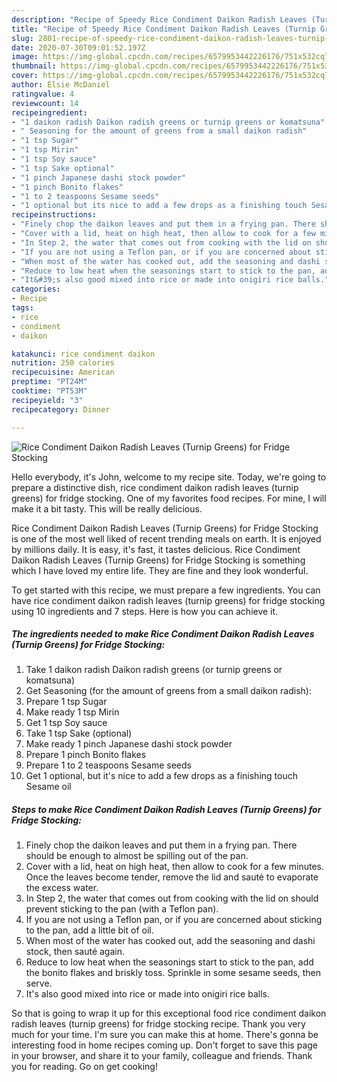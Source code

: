 ```yaml
---
description: "Recipe of Speedy Rice Condiment Daikon Radish Leaves (Turnip Greens) for Fridge Stocking"
title: "Recipe of Speedy Rice Condiment Daikon Radish Leaves (Turnip Greens) for Fridge Stocking"
slug: 2801-recipe-of-speedy-rice-condiment-daikon-radish-leaves-turnip-greens-for-fridge-stocking
date: 2020-07-30T09:01:52.197Z
image: https://img-global.cpcdn.com/recipes/6579953442226176/751x532cq70/rice-condiment-daikon-radish-leaves-turnip-greens-for-fridge-stocking-recipe-main-photo.jpg
thumbnail: https://img-global.cpcdn.com/recipes/6579953442226176/751x532cq70/rice-condiment-daikon-radish-leaves-turnip-greens-for-fridge-stocking-recipe-main-photo.jpg
cover: https://img-global.cpcdn.com/recipes/6579953442226176/751x532cq70/rice-condiment-daikon-radish-leaves-turnip-greens-for-fridge-stocking-recipe-main-photo.jpg
author: Elsie McDaniel
ratingvalue: 4
reviewcount: 14
recipeingredient:
- "1 daikon radish Daikon radish greens or turnip greens or komatsuna"
- " Seasoning for the amount of greens from a small daikon radish"
- "1 tsp Sugar"
- "1 tsp Mirin"
- "1 tsp Soy sauce"
- "1 tsp Sake optional"
- "1 pinch Japanese dashi stock powder"
- "1 pinch Bonito flakes"
- "1 to 2 teaspoons Sesame seeds"
- "1 optional but its nice to add a few drops as a finishing touch Sesame oil"
recipeinstructions:
- "Finely chop the daikon leaves and put them in a frying pan. There should be enough to almost be spilling out of the pan."
- "Cover with a lid, heat on high heat, then allow to cook for a few minutes. Once the leaves become tender, remove the lid and sauté to evaporate the excess water."
- "In Step 2, the water that comes out from cooking with the lid on should prevent sticking to the pan (with a Teflon pan)."
- "If you are not using a Teflon pan, or if you are concerned about sticking to the pan, add a little bit of oil."
- "When most of the water has cooked out, add the seasoning and dashi stock, then sauté again."
- "Reduce to low heat when the seasonings start to stick to the pan, add the bonito flakes and briskly toss. Sprinkle in some sesame seeds, then serve."
- "It&#39;s also good mixed into rice or made into onigiri rice balls."
categories:
- Recipe
tags:
- rice
- condiment
- daikon

katakunci: rice condiment daikon 
nutrition: 250 calories
recipecuisine: American
preptime: "PT24M"
cooktime: "PT53M"
recipeyield: "3"
recipecategory: Dinner

---
```



![Rice Condiment Daikon Radish Leaves (Turnip Greens) for Fridge Stocking](https://img-global.cpcdn.com/recipes/6579953442226176/751x532cq70/rice-condiment-daikon-radish-leaves-turnip-greens-for-fridge-stocking-recipe-main-photo.jpg)

Hello everybody, it's John, welcome to my recipe site. Today, we're going to prepare a distinctive dish, rice condiment daikon radish leaves (turnip greens) for fridge stocking. One of my favorites food recipes. For mine, I will make it a bit tasty. This will be really delicious.

Rice Condiment Daikon Radish Leaves (Turnip Greens) for Fridge Stocking is one of the most well liked of recent trending meals on earth. It is enjoyed by millions daily. It is easy, it's fast, it tastes delicious. Rice Condiment Daikon Radish Leaves (Turnip Greens) for Fridge Stocking is something which I have loved my entire life. They are fine and they look wonderful.




To get started with this recipe, we must prepare a few ingredients. You can have rice condiment daikon radish leaves (turnip greens) for fridge stocking using 10 ingredients and 7 steps. Here is how you can achieve it.

<!--inarticleads1-->

##### The ingredients needed to make Rice Condiment Daikon Radish Leaves (Turnip Greens) for Fridge Stocking:

1. Take 1 daikon radish Daikon radish greens (or turnip greens or komatsuna)
1. Get  Seasoning (for the amount of greens from a small daikon radish):
1. Prepare 1 tsp Sugar
1. Make ready 1 tsp Mirin
1. Get 1 tsp Soy sauce
1. Take 1 tsp Sake (optional)
1. Make ready 1 pinch Japanese dashi stock powder
1. Prepare 1 pinch Bonito flakes
1. Prepare 1 to 2 teaspoons Sesame seeds
1. Get 1 optional, but it&#39;s nice to add a few drops as a finishing touch Sesame oil




<!--inarticleads2-->

##### Steps to make Rice Condiment Daikon Radish Leaves (Turnip Greens) for Fridge Stocking:

1. Finely chop the daikon leaves and put them in a frying pan. There should be enough to almost be spilling out of the pan.
1. Cover with a lid, heat on high heat, then allow to cook for a few minutes. Once the leaves become tender, remove the lid and sauté to evaporate the excess water.
1. In Step 2, the water that comes out from cooking with the lid on should prevent sticking to the pan (with a Teflon pan).
1. If you are not using a Teflon pan, or if you are concerned about sticking to the pan, add a little bit of oil.
1. When most of the water has cooked out, add the seasoning and dashi stock, then sauté again.
1. Reduce to low heat when the seasonings start to stick to the pan, add the bonito flakes and briskly toss. Sprinkle in some sesame seeds, then serve.
1. It&#39;s also good mixed into rice or made into onigiri rice balls.




So that is going to wrap it up for this exceptional food rice condiment daikon radish leaves (turnip greens) for fridge stocking recipe. Thank you very much for your time. I'm sure you can make this at home. There's gonna be interesting food in home recipes coming up. Don't forget to save this page in your browser, and share it to your family, colleague and friends. Thank you for reading. Go on get cooking!
